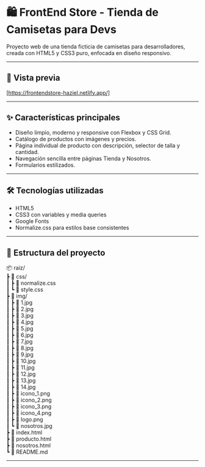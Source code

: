 # 🛍️ FrontEnd Store - Tienda de Camisetas para Devs

Proyecto web de una tienda ficticia de camisetas para desarrolladores, creada con HTML5 y CSS3 puro, enfocada en diseño responsivo.

---

## 📸 Vista previa
[https://frontendstore-haziel.netlify.app/]

---

## ✨ Características principales

- Diseño limpio, moderno y responsive con Flexbox y CSS Grid.
- Catálogo de productos con imágenes y precios.
- Página individual de producto con descripción, selector de talla y cantidad.
- Navegación sencilla entre páginas Tienda y Nosotros.
- Formularios estilizados.

---

## 🛠 Tecnologías utilizadas

- HTML5 
- CSS3 con variables y media queries
- Google Fonts
- Normalize.css para estilos base consistentes

---

## 📁 Estructura del proyecto

📦 raiz/  
 ┣ 📂 css/  
 ┃ ┣ 📄 normalize.css  
 ┃ ┗ 📄 style.css  
 ┣ 📂 img/  
 ┃ ┣ 📄 1.jpg  
 ┃ ┣ 📄 2.jpg  
 ┃ ┣ 📄 3.jpg  
 ┃ ┣ 📄 4.jpg  
 ┃ ┣ 📄 5.jpg  
 ┃ ┣ 📄 6.jpg  
 ┃ ┣ 📄 7.jpg  
 ┃ ┣ 📄 8.jpg  
 ┃ ┣ 📄 9.jpg  
 ┃ ┣ 📄 10.jpg  
 ┃ ┣ 📄 11.jpg  
 ┃ ┣ 📄 12.jpg  
 ┃ ┣ 📄 13.jpg  
 ┃ ┣ 📄 14.jpg  
 ┃ ┣ 📄 icono_1.png  
 ┃ ┣ 📄 icono_2.png  
 ┃ ┣ 📄 icono_3.png  
 ┃ ┣ 📄 icono_4.png  
 ┃ ┣ 📄 logo.png  
 ┃ ┗ 📄 nosotros.jpg  
 ┣ 📄 index.html  
 ┣ 📄 producto.html  
 ┣ 📄 nosotros.html  
 ┗ 📄 README.md  

---


